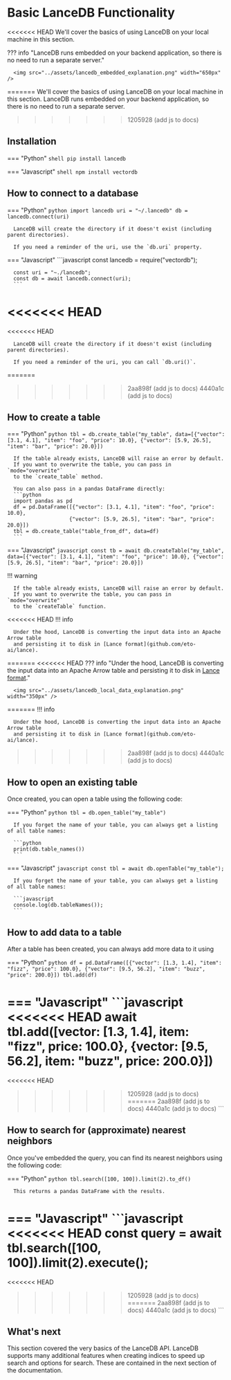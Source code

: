 # Basic LanceDB Functionality

<<<<<<< HEAD
We'll cover the basics of using LanceDB on your local machine in this section.

??? info "LanceDB runs embedded on your backend application, so there is no need to run a separate server."

      <img src="../assets/lancedb_embedded_explanation.png" width="650px" />
=======
We'll cover the basics of using LanceDB on your local machine in this section. LanceDB runs embedded on your backend application, so there is no need to run a separate server.
>>>>>>> 1205928 (add js to docs)

## Installation

=== "Python"
      ```shell
      pip install lancedb
      ```

=== "Javascript"
      ```shell
      npm install vectordb
      ```

## How to connect to a database

=== "Python"
      ```python
      import lancedb
      uri = "~/.lancedb"
      db = lancedb.connect(uri)
      ```

      LanceDB will create the directory if it doesn't exist (including parent directories).

      If you need a reminder of the uri, use the `db.uri` property.

=== "Javascript"
      ```javascript
      const lancedb = require("vectordb");

      const uri = "~./lancedb";
      const db = await lancedb.connect(uri);
      ```
<<<<<<< HEAD
=======
<<<<<<< HEAD
      
      LanceDB will create the directory if it doesn't exist (including parent directories).

      If you need a reminder of the uri, you can call `db.uri()`.
=======
>>>>>>> 2aa898f (add js to docs)
>>>>>>> 4440a1c (add js to docs)

## How to create a table

=== "Python"
      ```python
      tbl = db.create_table("my_table",
                        data=[{"vector": [3.1, 4.1], "item": "foo", "price": 10.0},
                              {"vector": [5.9, 26.5], "item": "bar", "price": 20.0}])
      ```

      If the table already exists, LanceDB will raise an error by default.
      If you want to overwrite the table, you can pass in `mode="overwrite"`
      to the `create_table` method.

      You can also pass in a pandas DataFrame directly:
      ```python
      import pandas as pd
      df = pd.DataFrame([{"vector": [3.1, 4.1], "item": "foo", "price": 10.0},
                        {"vector": [5.9, 26.5], "item": "bar", "price": 20.0}])
      tbl = db.create_table("table_from_df", data=df)
      ```

=== "Javascript"
      ```javascript
      const tb = await db.createTable("my_table",
                        data=[{"vector": [3.1, 4.1], "item": "foo", "price": 10.0},
                              {"vector": [5.9, 26.5], "item": "bar", "price": 20.0}])
      ```
      
!!! warning

      If the table already exists, LanceDB will raise an error by default.
      If you want to overwrite the table, you can pass in `mode="overwrite"`
      to the `createTable` function.

<<<<<<< HEAD
!!! info 

      Under the hood, LanceDB is converting the input data into an Apache Arrow table
      and persisting it to disk in [Lance format](github.com/eto-ai/lance).
=======
<<<<<<< HEAD
??? info "Under the hood, LanceDB is converting the input data into an Apache Arrow table and persisting it to disk in [Lance format](github.com/eto-ai/lance)."

      <img src="../assets/lancedb_local_data_explanation.png" width="350px" />
=======
!!! info 

      Under the hood, LanceDB is converting the input data into an Apache Arrow table
      and persisting it to disk in [Lance format](github.com/eto-ai/lance).
>>>>>>> 2aa898f (add js to docs)
>>>>>>> 4440a1c (add js to docs)

## How to open an existing table

Once created, you can open a table using the following code:

=== "Python"
      ```python
      tbl = db.open_table("my_table")
      ```

      If you forget the name of your table, you can always get a listing of all table names:

      ```python
      print(db.table_names())
      ```

=== "Javascript"
      ```javascript
      const tbl = await db.openTable("my_table");
      ```

      If you forget the name of your table, you can always get a listing of all table names:

      ```javascript
      console.log(db.tableNames());
      ```

## How to add data to a table

After a table has been created, you can always add more data to it using

=== "Python"
      ```python
      df = pd.DataFrame([{"vector": [1.3, 1.4], "item": "fizz", "price": 100.0},
                        {"vector": [9.5, 56.2], "item": "buzz", "price": 200.0}])
      tbl.add(df)
      ```

=== "Javascript"
      ```javascript
<<<<<<< HEAD
      await tbl.add([vector: [1.3, 1.4], item: "fizz", price: 100.0},
              {vector: [9.5, 56.2], item: "buzz", price: 200.0}])
=======
<<<<<<< HEAD
>>>>>>> 1205928 (add js to docs)
=======
>>>>>>> 2aa898f (add js to docs)
>>>>>>> 4440a1c (add js to docs)
      ```

## How to search for (approximate) nearest neighbors

Once you've embedded the query, you can find its nearest neighbors using the following code:

=== "Python"
      ```python
      tbl.search([100, 100]).limit(2).to_df()
      ```

      This returns a pandas DataFrame with the results.

=== "Javascript"
      ```javascript
<<<<<<< HEAD
      const query = await tbl.search([100, 100]).limit(2).execute();
=======
<<<<<<< HEAD
>>>>>>> 1205928 (add js to docs)
=======
>>>>>>> 2aa898f (add js to docs)
>>>>>>> 4440a1c (add js to docs)
      ```

## What's next

This section covered the very basics of the LanceDB API.
LanceDB supports many additional features when creating indices to speed up search and options for search.
These are contained in the next section of the documentation.
